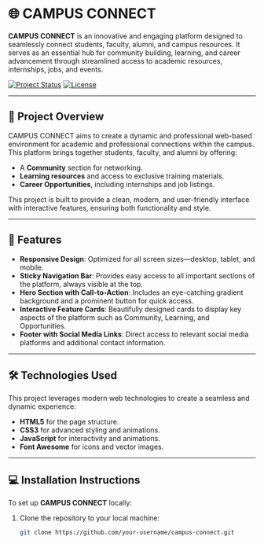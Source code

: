 # 🌐 CAMPUS CONNECT

**CAMPUS CONNECT** is an innovative and engaging platform designed to seamlessly connect students, faculty, alumni, and campus resources. It serves as an essential hub for community building, learning, and career advancement through streamlined access to academic resources, internships, jobs, and events.

[![Project Status](https://img.shields.io/badge/Status-Active-green)](https://github.com/your-username/campus-connect) 
[![License](https://img.shields.io/badge/License-MIT-blue.svg)](https://opensource.org/licenses/MIT)

---

## 🚀 Project Overview

CAMPUS CONNECT aims to create a dynamic and professional web-based environment for academic and professional connections within the campus. This platform brings together students, faculty, and alumni by offering:

- A **Community** section for networking.
- **Learning resources** and access to exclusive training materials.
- **Career Opportunities**, including internships and job listings.

This project is built to provide a clean, modern, and user-friendly interface with interactive features, ensuring both functionality and style.

---

## 📜 Features

- **Responsive Design**: Optimized for all screen sizes—desktop, tablet, and mobile.
- **Sticky Navigation Bar**: Provides easy access to all important sections of the platform, always visible at the top.
- **Hero Section with Call-to-Action**: Includes an eye-catching gradient background and a prominent button for quick access.
- **Interactive Feature Cards**: Beautifully designed cards to display key aspects of the platform such as Community, Learning, and Opportunities.
- **Footer with Social Media Links**: Direct access to relevant social media platforms and additional contact information.

---

## 🛠️ Technologies Used

This project leverages modern web technologies to create a seamless and dynamic experience:

- **HTML5** for the page structure.
- **CSS3** for advanced styling and animations.
- **JavaScript** for interactivity and animations.
- **Font Awesome** for icons and vector images.

---

## 💻 Installation Instructions

To set up **CAMPUS CONNECT** locally:

1. Clone the repository to your local machine:
   ```bash
   git clone https://github.com/your-username/campus-connect.git
